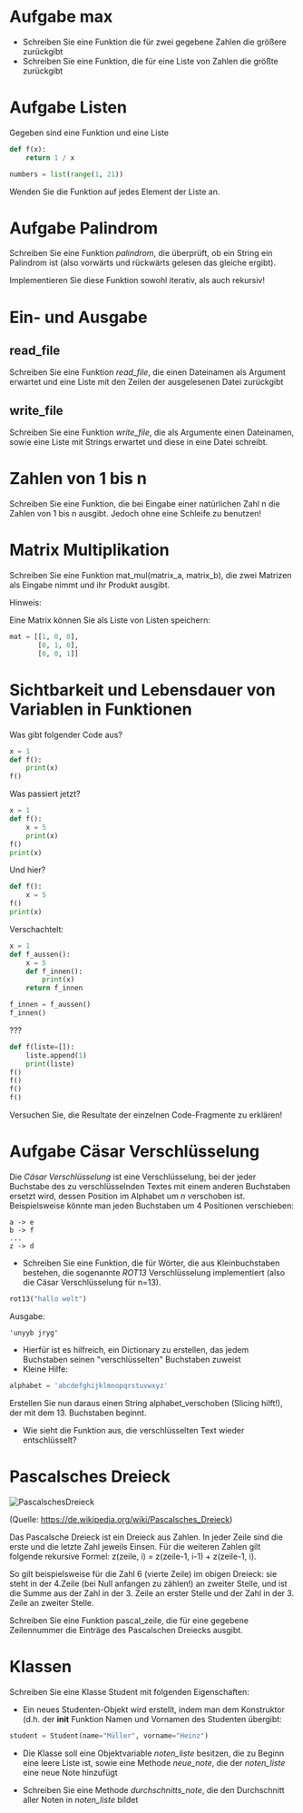 <!-- 
.. title: 3 - Funktionen, Klassen und Objekte - Übungen
.. slug: funktionen_klassen_objekte_uebungen
.. date: 2017-05-11 00:00:00 UTC+01:00
.. tags: 
.. category: 
.. link: 
.. description: 
.. type: text
-->

# Aufgabe max

* Schreiben Sie eine Funktion die für zwei gegebene Zahlen die größere zurückgibt
* Schreiben Sie eine Funktion, die für eine Liste von Zahlen die größte zurückgibt

# Aufgabe Listen

Gegeben sind eine Funktion und eine Liste

```python
def f(x):
    return 1 / x

numbers = list(range(1, 21))
```

Wenden Sie die Funktion auf jedes Element der Liste an.

# Aufgabe Palindrom

Schreiben Sie eine Funktion _palindrom_, die überprüft, ob ein String ein Palindrom ist (also vorwärts und rückwärts gelesen das gleiche ergibt).

Implementieren Sie diese Funktion sowohl iterativ, als auch rekursiv!

# Ein- und Ausgabe

## read_file

Schreiben Sie eine Funktion _read_file_, die einen Dateinamen als Argument erwartet und eine Liste mit den Zeilen der ausgelesenen Datei zurückgibt

## write_file

Schreiben Sie eine Funktion _write_file_, die als Argumente einen Dateinamen, sowie eine Liste mit Strings erwartet und diese in eine Datei schreibt.

# Zahlen von 1 bis n

Schreiben Sie eine Funktion, die bei Eingabe einer natürlichen Zahl n die Zahlen von 1 bis n ausgibt.
Jedoch ohne eine Schleife zu benutzen!

# Matrix Multiplikation

Schreiben Sie eine Funktion mat_mul(matrix_a, matrix_b), die zwei Matrizen als Eingabe nimmt und ihr Produkt ausgibt.

Hinweis:

Eine Matrix können Sie als Liste von Listen speichern:

```python
mat = [[1, 0, 0],
       [0, 1, 0],
       [0, 0, 1]]
```

# Sichtbarkeit und Lebensdauer von Variablen in Funktionen

Was gibt folgender Code aus?
    
```python
x = 1
def f():
    print(x)
f()
```

Was passiert jetzt?

```python
x = 1
def f():
    x = 5
    print(x)
f()
print(x)
```

Und hier?

```python
def f():
    x = 5
f()
print(x)
```

Verschachtelt:

```python
x = 1
def f_aussen():
    x = 5
    def f_innen():
        print(x)
    return f_innen

f_innen = f_aussen()
f_innen()
```

???

```python
def f(liste=[]):
    liste.append(1)
    print(liste)
f()
f()
f()
f()
```
        

Versuchen Sie, die Resultate der einzelnen Code-Fragmente zu erklären!        


# Aufgabe Cäsar Verschlüsselung

Die _Cäsar Verschlüsselung_ ist eine Verschlüsselung, bei der jeder Buchstabe des zu verschlüsselnden Textes mit einem anderen Buchstaben ersetzt wird, dessen Position im Alphabet um _n_ verschoben ist.  
Beispielsweise könnte man jeden Buchstaben um 4 Positionen verschieben:  

```
a -> e
b -> f
...
z -> d 
```

* Schreiben Sie eine Funktion, die für Wörter, die aus Kleinbuchstaben bestehen, die sogenannte _ROT13_ Verschlüsselung implementiert (also die Cäsar Verschlüsselung für n=13).

```python
rot13("hallo welt")
```

Ausgabe:

```
'unyyb jryg'
```
  
  * Hierfür ist es hilfreich, ein Dictionary zu erstellen, das jedem Buchstaben seinen "verschlüsselten" Buchstaben zuweist
  * Kleine Hilfe:
   
```python
alphabet = 'abcdefghijklmnopqrstuvwxyz'
```
    
Erstellen Sie nun daraus einen String alphabet_verschoben (Slicing hilft!), der mit dem 13. Buchstaben beginnt.

* Wie sieht die Funktion aus, die verschlüsselten Text wieder entschlüsselt?

# Pascalsches Dreieck

![PascalschesDreieck](https://upload.wikimedia.org/wikipedia/commons/0/0d/PascalTriangleAnimated2.gif)

(Quelle: https://de.wikipedia.org/wiki/Pascalsches_Dreieck)

Das Pascalsche Dreieck ist ein Dreieck aus Zahlen. In jeder Zeile sind die erste und die letzte Zahl jeweils Einsen. Für die weiteren Zahlen gilt folgende rekursive Formel:
z(zeile, i) = z(zeile-1, i-1) + z(zeile-1, i).

So gilt beispielsweise für die Zahl 6 (vierte Zeile) im obigen Dreieck: sie steht in der 4.Zeile (bei Null anfangen zu zählen!) an zweiter Stelle, und ist die Summe aus der Zahl in der 3. Zeile an erster Stelle und der Zahl in der 3. Zeile an zweiter Stelle.

Schreiben Sie eine Funktion pascal_zeile, die für eine gegebene Zeilennummer die Einträge des Pascalschen Dreiecks ausgibt.

# Klassen

Schreiben Sie eine Klasse Student mit folgenden Eigenschaften:

* Ein neues Studenten-Objekt wird erstellt, indem man dem Konstruktor (d.h. der __init__ Funktion Namen und Vornamen des Studenten übergibt:

```python
student = Student(name="Müller", vorname="Heinz")
```

* Die Klasse soll eine Objektvariable _noten_liste_ besitzen, die zu Beginn eine leere Liste ist, sowie eine Methode _neue_note_, die der _noten_liste_ eine neue Note hinzufügt

* Schreiben Sie eine Methode _durchschnitts_note_, die den Durchschnitt aller Noten in _noten_liste_ bildet

